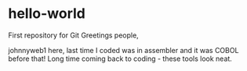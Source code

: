 # hello-world
First repository for Git
Greetings people, 

johnnyweb1 here, last time I coded was in assembler and it was COBOL before that!
Long time coming back to coding - these tools look neat.

